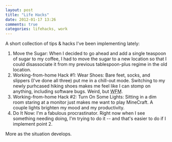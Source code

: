 ```yaml
---
layout: post
title: "Life Hacks"
date: 2012-01-17 13:26
comments: true
categories: lifehacks, work
---
```


A short collection of tips & hacks I've been implementing lately:

1. Move the Sugar: When I decided to go ahead and add a single teaspoon of sugar to my coffee, I had to move the sugar to a new location so that I could disassociate it from my previous tablespoon-plus regime in the old location.
2. Working-from-home Hack #1: Wear Shoes: Bare feet, socks, and slippers (I've done all three) put me in a chill-out mode. Switching to my newly purhcased hiking shoes makes me feel like I can stomp on anything, including software bugs. Weird, but <acronym title="Works For Me">WFM</acronym>.
3. Working-from-home Hack #2: Turn On Some Lights: Sitting in a dim room staring at a monitor just makes me want to play MineCraft. A couple lights brighten my mood and my productivity.
4. Do It Now: I'm a fabulous procrastinator. Right now when I see something needing doing, I'm trying to do it -- and that's easier to do if I implement point 2.

More as the situation develops.